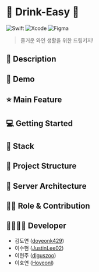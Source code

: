 # 🍷 Drink-Easy 🍷

![Swift](https://img.shields.io/badge/swift-F54A2A?style=for-the-badge&logo=swift&logoColor=white)
![Xcode](https://img.shields.io/badge/Xcode-007ACC?style=for-the-badge&logo=Xcode&logoColor=white)
![Figma](https://img.shields.io/badge/figma-%23F24E1E.svg?style=for-the-badge&logo=figma&logoColor=white)

> 즐거운 와인 생활을 위한 드링키지!

## 📖 Description

## :baby_chick: Demo

## ⭐ Main Feature

## 💻 Getting Started

## 🔧 Stack

## :open_file_folder: Project Structure

## 🔨 Server Architecture

## 👨‍💻 Role & Contribution

## 👨‍👩‍👧‍👦 Developer
* 김도연 ([doyeonk429](https://github.com/doyeonk429))
* 이수현 ([JustinLee02](https://github.com/JustinLee02))
* 이현주 ([dlguszoo](https://github.com/dlguszoo))
* 이호연 ([Hoyeonl](https://github.com/Hoyeonl))
